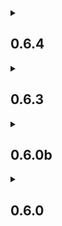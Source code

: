 <details>
<summary><h2>0.6.4</h2></summary>

Update is: SAVE SAFE

### Additions
NONE


### Adjustments
+ Fixed an issue with Female Characters' skin texture in certain armors

+ Rebalanced Mantises' Scourge Health settings to be more fair.

+ Fixed a conflict between F4NV's .44 Pistol and Captial Wasteland Mysterious Stranger.

+ Fixed an exploit where the player could get unlimited carry weight due to certain items being equipped.

+ Fixed 44 Magnum's INNRs

+ The Vault Suits around sanctuary should now properly be Vault 111 suits.

+ Fixed static placements of replaced weapons

+ Began work on the crafting overhaul. Most vanilla items that had ECO crafting recepies have now been switched to using the YAE crafting recepies. Modded weapon support still yet to come.

+ Assigned keywords to the scrap weapons to make them apply to Repurposed Pipes

+ Flagged as many compatible mods as light plugins. +100 to the ESP Limit 

+ Fixed Super Mutants spawning with weapons they can't use

+ Fixed an OMOD for Handmade Bolt Rifle

+ Updated Spadey's and Pizza's Stocks

+ Updated Garden of Eden Script Extender



### Removals
NONE

</details>


<details>
<summary><h2>0.6.3</h2></summary>

Update is: SAVE SAFE

### Additions
+ Added Hazmat Suit Improved

+ Added Manual Reload

+ Added You and What Army 2

+ Re-added Puddle Reflection Flicker Fix.

+ Added a dedicated PRP Conflict Resolution Patch.


### Adjustments
+ Updated You Are Exceptional

+ Updated RobCo Patcher

+ Updated Alternative Activation Prompts

+ Updated Grenade APW

+ Updated Community Fixes Merged

+ Updated Minutemen Enforcer Armor

+ Cait now has her lore-accurate haircolor again.

+ Created a possible fix to an issue where the pipboy would make its' own light when turned off. (NEED FEEDBACK)

+ Fixed an issue where companions would have negative carry weight

+ The Scrap Handgun's damage values have been tweaked, they should now more properly scale as intended.

+ Corrected Unusable ammo from being craftable.

+ Fixed certain noteable weapons to use Rockets from Munitions, as there are now sufficiently enough to justify it.  


### Removals
+ Jakob's and Ma Li-Wan's Legendaries have been disabled. This should not effect currently existing legendaries, but prevent further ones from spawning. Reason: Bugs with weapons that use BCR cause these legendary effects to make have unlimited ammo.

</details>


<details>
<summary><h2>0.6.0b</h2></summary>

Update is: NOT SAVE SAFE

### Additions
+ Included Aurelanis's settlement rebuild series and its' associated patches. > https://www.nexusmods.com/fallout4/users/143884143

+ Added Everyone's Best Friend > https://www.nexusmods.com/fallout4/mods/13459

+ Added .38 Machine Pistol > https://www.nexusmods.com/fallout4/mods/80048

+ Added Classic Outfits Distributed > https://www.nexusmods.com/fallout4/mods/58884

+ Added Unusued Map Markers - Cut Content Restored > https://www.nexusmods.com/fallout4/mods/64009

+ Added Clear Horizons > https://www.nexusmods.com/fallout4/mods/80017

+ Added Player Speed Revised > https://www.nexusmods.com/fallout4/mods/57866

+ Added Low Profile Loader > https://www.nexusmods.com/fallout4/mods/75329

+ Added Uneducated Shooter > https://www.nexusmods.com/fallout4/mods/56789

+ Added Consistent Companion Names > https://www.nexusmods.com/fallout4/mods/75116

+ Added Workshop Framework > https://www.nexusmods.com/fallout4/mods/35004

+ Added BS Defense Redone > https://www.nexusmods.com/fallout4/mods/63998

+ Added Minutement Enforcer Armor > https://www.nexusmods.com/fallout4/mods/80157

+ Added Consistent Power Armor Overhaul > https://www.nexusmods.com/fallout4/mods/11234

+ Added Brotherhood Power Armor Overhaul > https://www.nexusmods.com/fallout4/mods/11978

+ Added Dak's 25mm Grenade APW > https://www.nexusmods.com/fallout4/mods/80280

+ Added Jkruse's Range Rifle. Chambered to be .30 Carbine. > https://www.nexusmods.com/fallout4/mods/53570

+ Added Palmetto Imports - Sunset Sarsaparilla Collection! > https://www.nexusmods.com/fallout4/mods/78550

+ Added the most important mesh fix ever > https://www.nexusmods.com/fallout4/mods/79646

+ Total Starting Special Points is now set to 35, Down from 40. This is to make character creation be more consequential to the early game experience.

> Added Tom's Bruisers, Rag's Pirates, and Grizzled Security > https://www.nexusmods.com/fallout4/mods/77434, https://www.nexusmods.com/fallout4/mods/77416, https://www.nexusmods.com/fallout4/mods/77295

+ Added a few retextures by zenic09 > https://www.nexusmods.com/fallout4/users/3276472

+ Added Grease Rat Garbs > https://www.nexusmods.com/fallout4/mods/45813

### Adjustments
Changelog for 0.6.0

Not Save Safe

+ Anom's Sanctuary Overhaul has been removed due to compatability issues. While I love the look of the overhaul, the number of worldspace and cell edits it makes is prohibitive to patching.

+ Rebuilt LODs.

+ Reverted Classic Holstered Weapons to 1.04c as it has better compatability with modded weapons.

+ Fixed N99 10mm Pistol's name for consistency.

+ Fixed Grease Gun INNRs

+ Fixed .22 SMG INNRs

+ Fixed 7.62 Tokarev improperly spawning.

+ Fixed Laser Musket firing sound

+ Added injections into safes and suitcases for a variety of small arms.

+ Fixed .223 from incorrectly being injected in game. (No Weapons use it).

+ Removed injection for the F4NV AMR, they now correctly are semi-uniques.

+ Adjusted Police 10mm revolver/pistols to appear at level 9.

+ The Minigun at the Museum of Freedom now only gives one magazine worth of ammo (500 Rounds).

+ Updated Workshop Framework.

+ Ballistic weapon skills once again contribute to weapon damage. 

+ The Sun now sets at a more accurate time.

+ Rebalanced Base Health, Base Carry Weight, and Base AP. At 5 in all special stats, the player character should have 100 in those three stats.

+ Replaced the Rangemaster with Jkruse's Version > https://www.nexusmods.com/fallout4/mods/41727

+ Replaced SPARS with Power Armor To The People > https://www.nexusmods.com/fallout4/mods/50819

+ Replaced the F3 10mm with the FO76 10mm > https://www.nexusmods.com/fallout4/mods/77200	

+ Fixed an issue where things added by Grilled Turkey's creature mods would be appear twice.

### Removals

+ Removed Craftable Armor, Clothing, and Power Armor, as they were redundant. In the future, I will apply You Are Exceptional's Perk requirements to craft all crafting recipes in the game.

+ Removed Infiltrator - Lockpicking Overhaul. Currently redundant with You are Exceptional.

+ Removed M1 Carbine and its' dependencies. While the weapon itself is lore-friendly, the mod's attachments are far from it. Also, it unneccesarily uses a popup to inject its' instances into Leveled Lists.

+ Pipe Weapons are no more! All instances of Pipe Bolt Actions, Pipe Guns, and Pipe Revolvers have now been replaced with better-designed alternatives.

+ Removed Famished. They had unfixable AI bugs.

+ Removed Varied Diamond City Faces and randomized Diamond City Guard Armors. Redundant now.

+ Removed Puddle Fix, It actually *causes* puddle issues with the ENB enabled.

+ Replaced Deadpool2099s 9mm pistol with Alexerator's 9mm pistol > https://www.nexusmods.com/fallout4/mods/74140

+ Removed True Damage, Replaced it with Dak's Ammo Rebalance > https://www.nexusmods.com/fallout4/mods/77613

</details>

<details>
<summary><h2>0.6.0</h2></summary>

Update is: NOT SAVE SAFE

### Additions
+ Added Palmetto Imports - Sunset Sarsaparilla Collection! > https://www.nexusmods.com/fallout4/mods/78550

+ Added the most important mesh fix ever > https://www.nexusmods.com/fallout4/mods/79646

+ Added Everyone's Best Friend > https://www.nexusmods.com/fallout4/mods/13459

+ Added .38 Machine Pistol > https://www.nexusmods.com/fallout4/mods/80048

+ Added Classic Outfits Distributed > https://www.nexusmods.com/fallout4/mods/58884

+ Added Unusued Map Markers - Cut Content Restored > https://www.nexusmods.com/fallout4/mods/64009

+ Added Clear Horizons > https://www.nexusmods.com/fallout4/mods/80017

+ Added Player Speed Revised > https://www.nexusmods.com/fallout4/mods/57866

+ Added Low Profile Loader > https://www.nexusmods.com/fallout4/mods/75329

+ Added Uneducated Shooter > https://www.nexusmods.com/fallout4/mods/56789

+ Added Consistent Companion Names > https://www.nexusmods.com/fallout4/mods/75116

+ Added Workshop Framework > https://www.nexusmods.com/fallout4/mods/35004

+ Added BS Defense Redone > https://www.nexusmods.com/fallout4/mods/63998

+ Added Everyone's Best Friend > https://www.nexusmods.com/fallout4/mods/13459

+ Added .38 Machine Pistol > https://www.nexusmods.com/fallout4/mods/80048

+ Added Classic Outfits Distributed > https://www.nexusmods.com/fallout4/mods/58884

+ Added Unusued Map Markers - Cut Content Restored > https://www.nexusmods.com/fallout4/mods/64009

+ Added Clear Horizons > https://www.nexusmods.com/fallout4/mods/80017

+ Added Player Speed Revised > https://www.nexusmods.com/fallout4/mods/57866

+ Added Low Profile Loader > https://www.nexusmods.com/fallout4/mods/75329

+ Added Uneducated Shooter > https://www.nexusmods.com/fallout4/mods/56789

+ Added Consistent Companion Names > https://www.nexusmods.com/fallout4/mods/75116

+ Added Workshop Framework > https://www.nexusmods.com/fallout4/mods/35004

+ Added BS Defense Redone > https://www.nexusmods.com/fallout4/mods/63998

+ Added Dak's 25mm Grenade APW > https://www.nexusmods.com/fallout4/mods/80280

+ Added Jkruse's Range Rifle. Chambered to be .30 Carbine. > https://www.nexusmods.com/fallout4/mods/53570

+ Included Aurelanis's settlement rebuild series and its' associated patches. > https://www.nexusmods.com/fallout4/users/143884143

+ Added Minutement Enforcer Armor > https://www.nexusmods.com/fallout4/mods/80157

+ Added Consistent Power Armor Overhaul > https://www.nexusmods.com/fallout4/mods/11234

+ Added Brotherhood Power Armor Overhaul > https://www.nexusmods.com/fallout4/mods/11978

+  Added Tom's Bruisers, Rag's Pirates, and Grizzled Security > https://www.nexusmods.com/fallout4/mods/77434, https://www.nexusmods.com/fallout4/mods/77416, https://www.nexusmods.com/fallout4/mods/77295

+ Added a few retextures by zenic09 > https://www.nexusmods.com/fallout4/users/3276472

+ Added Grease Rat Garbs > https://www.nexusmods.com/fallout4/mods/45813
  
+ Anom's Sanctuary Overhaul has been removed due to compatability issues. While I love the look of the overhaul, the number of worldspace and cell edits it makes is prohibitive to patching.

### Adjustments

+ Rebuilt LODs.

+ Reverted Classic Holstered Weapons to 1.04c as it has better compatability with modded weapons.

+ Fixed N99 10mm Pistol's name for consistency.

+ Fixed Grease Gun INNRs

+ Fixed .22 SMG INNRs

+ Fixed 7.62 Tokarev improperly spawning.

+ Fixed Laser Musket firing sound

+ Added injections into safes and suitcases for a variety of small arms.

+ Fixed .223 from incorrectly being injected in game. (No Weapons use it).

+ Adjusted Police 10mm revolver/pistols to appear at level 9.

+ The Minigun at the Museum of Freedom now only gives one magazine worth of ammo (500 Rounds).

+ Updated Workshop Framework.

+ Ballistic weapon skills once again contribute to weapon damage. 

+ The Sun now sets at a more accurate time.

+ Replaced Deadpool2099s 9mm pistol with Alexerator's 9mm pistol > https://www.nexusmods.com/fallout4/mods/74140

+ Rebalanced Base Health, Base Carry Weight, and Base AP. At 5 in all special stats, the player character should have 100 in those three stats.

+ Total Starting Special Points is now set to 35, Down from 40. This is to make character creation be more consequential to the early game experience.

+ Replaced the Rangemaster with Jkruse's Version > https://www.nexusmods.com/fallout4/mods/41727

+ Replaced SPARS with Power Armor To The People > https://www.nexusmods.com/fallout4/mods/50819

+ Replaced the F3 10mm with the FO76 10mm > https://www.nexusmods.com/fallout4/mods/77200	

+ Fixed an issue where things added by Grilled Turkey's creature mods would be appear twice.

### Removals

+ Removed M1 Carbine and its' dependencies. While the weapon itself is lore-friendly, the mod's attachments are far from it. Also, it unneccesarily uses a popup to inject its' instances into Leveled Lists.

+ Removed Craftable Armor, Clothing, and Power Armor, as they were redundant. In the future, I will apply You Are Exceptional's Perk requirements to craft all crafting recipes in the game.

+ Removed Infiltrator - Lockpicking Overhaul. Currently redundant with You are Exceptional.

+ Removed injection for the F4NV AMR, they now correctly are semi-uniques.

+ Pipe Weapons are no more! All instances of Pipe Bolt Actions, Pipe Guns, and Pipe Revolvers have now been replaced with better-designed alternatives.

+ Removed Famished. They had unfixable AI bugs.

+ Removed Varied Diamond City Faces and randomized Diamond City Guard Armors. Redundant now.

+ Removed True Damage, Replaced it with Dak's Ammo Rebalance > https://www.nexusmods.com/fallout4/mods/77613


</details>
